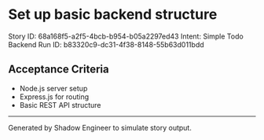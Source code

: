 # Set up basic backend structure

Story ID: 68a168f5-a2f5-4bcb-b954-b05a2297ed43
Intent: Simple Todo Backend
Run ID: b83320c9-dc31-4f38-8148-55b63d011bdd

## Acceptance Criteria
- Node.js server setup
- Express.js for routing
- Basic REST API structure

---
Generated by Shadow Engineer to simulate story output.
